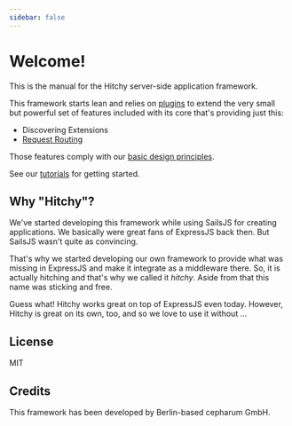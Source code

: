 ```yaml
---
sidebar: false
---
```


# Welcome!

This is the manual for the Hitchy server-side application framework. 

This framework starts lean and relies on [plugins](plugins) to extend the very small but powerful set of features included with its core that's providing just this:

* Discovering Extensions
* [Request Routing](internals/routing-basics)

Those features comply with our [basic design principles](principles).

See our [tutorials](tutorials/) for getting started.


## Why "Hitchy"?

We've started developing this framework while using SailsJS for creating applications. We basically were great fans of ExpressJS back then. But SailsJS wasn't quite as convincing. 

That's why we started developing our own framework to provide what was missing in ExpressJS and make it integrate as a middleware there. So, it is actually hitching and that's why we called it _hitchy_. Aside from that this name was sticking and free.

Guess what! Hitchy works great on top of ExpressJS even today. However, Hitchy is great on its own, too, and so we love to use it without ...


## License

MIT

## Credits

This framework has been developed by Berlin-based cepharum GmbH.
